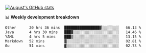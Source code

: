 
[![August's GitHub stats](https://github-readme-stats.vercel.app/api?username=zou-weidong&show_icons=true&theme=radical)](https://github.com/zou-weidong)


📊 **Weekly development breakdown**
<!--START_SECTION:waka-->

```txt
Other      20 hrs 36 mins  ████████████████▓░░░░░░░░   66.13 %
Java       4 hrs 30 mins   ███▓░░░░░░░░░░░░░░░░░░░░░   14.46 %
YAML       4 hrs 5 mins    ███▒░░░░░░░░░░░░░░░░░░░░░   13.15 %
Markdown   52 mins         ▓░░░░░░░░░░░░░░░░░░░░░░░░   02.81 %
Go         51 mins         ▓░░░░░░░░░░░░░░░░░░░░░░░░   02.73 %
```

<!--END_SECTION:waka-->
